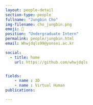 ```yaml
---
layout: people-detail
section-type: people
fullname: "Jungbin Cho"
img-filename: cho_jungbin.png
emoji: 🐖
position: "Undergraduate Intern"
permalink: people/jungbin.html
email: Whwjdqls99@yonsei.ac.kr

social:
  - title: home
    url: https://github.com/whwjdqls


fields:
    - name : 3D
    - name : Virtual Human
publications:

---
```


